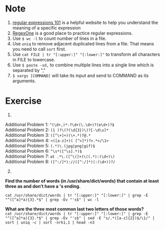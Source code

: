 # Note
1. [regular expressions 101](https://regex101.com/) is a helpful website to help you understand the meaning of a specific expression  
2. [RegexOne](https://regexone.com) is a good place to practice regular expressions.  
3. Use `$ wc -l` to count number of lines in a file.
4. Use `uniq` to remove adjacent duplicated lines from a file. That means you need to call `sort` first.
5. Use `cat FILE | tr "[:upper:]" "[:lower:]"` to transform all characters in FILE to lowercase.  
6. Use `$ paste -sd,` to combine multiple lines into a single line which is separated by ","
7. `$ xargs [COMMAND]` will take its input and send to COMMAND as its arguments.

# Exercise
1. 
Additional Problem 1: `^(\d+,)*-?\d+(\.\d+)?(e\d+)?$`  
Additional Problem 2: `(1 )?\(?(\d{3})\)?[-\d\s]*`  
Additional Problem 3: `([^\+]+)(\+.*)?@.*`  
Additional Problem 4: `<([a-z]+)( [^>]*)?>.*</\1>`  
Additional Problem 5: `(.*)\.(jpg|png|gif)$`  
Additional Problem 6: `^\s*([^\s].*)$`  
Additional Problem 7: `at .*\.([^\(]+)\((.*):(\d+)\)`  
Additional Problem 8: `([^:/]*)://([^:/]*)(:(\d+))?/`  

2.  
**Find the number of words (in /usr/share/dict/words) that contain at least three as and don’t have a 's ending.**  
  
`cat /usr/share/dict/words | tr "[:upper:]" "[:lower:]" | grep -E "^([^a]*a){3}.*$" | grep -Ev "'s$" | wc -l`  
  
  
**What are the three most common last two letters of those words?**  
`cat /usr/share/dict/words | tr "[:upper:]" "[:lower:]" | grep -E "^([^a]*a){3}.*$" | grep -Ev "'s$" | sed -E "s/.*([a-z]{2})$/\1/" | sort | uniq -c | sort -nrk1,1 | head -n3`  

